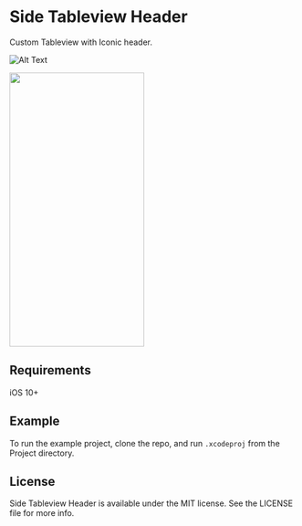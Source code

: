 # Side Tableview Header


Custom Tableview with Iconic header.

![Alt Text](https://github.com/amr-abdelfattah/IconicSideHeaderTableViewExample/tree/master/ScreenShots/demo.gif)

<img src="https://github.com/amr-abdelfattah/IconicSideHeaderTableViewExample/tree/master/ScreenShots/demo.gif" width="236" height="480" />

## Requirements
iOS 10+

## Example

To run the example project, clone the repo, and run `.xcodeproj` from the Project directory.

## License

Side Tableview Header is available under the MIT license. See the LICENSE file for more info.
